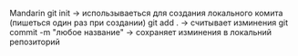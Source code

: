Mandarin
git init -> использываеться для создания локального комита (пишеться один раз при создании)
git add . -> считывает изминения
git commit -m "любое название" -> сохраняет изминения в локальний репозиторий